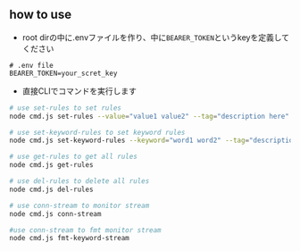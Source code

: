 ## how to use
* root dirの中に.envファイルを作り、中に`BEARER_TOKEN`というkeyを定義してください
```
# .env file
BEARER_TOKEN=your_scret_key
```

* 直接CLIでコマンドを実行します
```bash
# use set-rules to set rules
node cmd.js set-rules --value="value1 value2" --tag="description here"

# use set-keyword-rules to set keyword rules 
node cmd.js set-keyword-rules --keyword="word1 word2" --tag="description" --lang=ja

# use get-rules to get all rules
node cmd.js get-rules

# use del-rules to delete all rules
node cmd.js del-rules

# use conn-stream to monitor stream
node cmd.js conn-stream

#use conn-stream to fmt monitor stream
node cmd.js fmt-keyword-stream
```